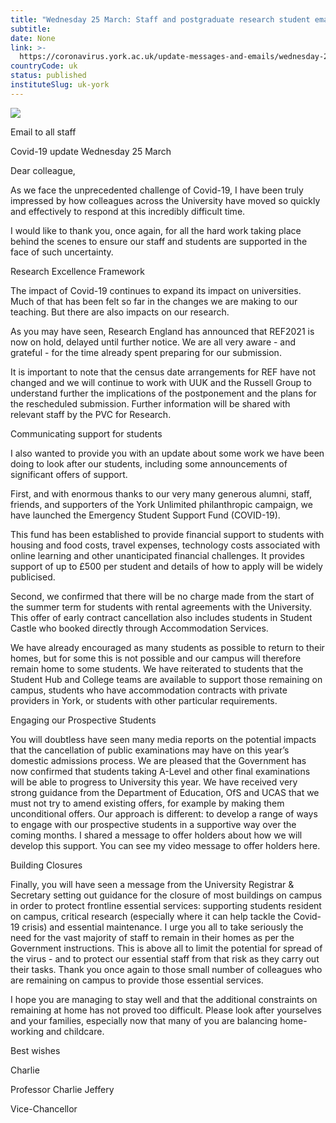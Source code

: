 ```yaml
---
title: "Wednesday 25 March: Staff and postgraduate research student email"
subtitle: 
date: None
link: >-
  https://coronavirus.york.ac.uk/update-messages-and-emails/wednesday-25-march-staff-and-postgraduate-research-student-email
countryCode: uk
status: published
instituteSlug: uk-york
---
```

![](https://lh5.googleusercontent.com/Emo8DO5_IJZ-gu5TWYOkh_rQsoeLR9nfukdvoITThVnpx7Rr1x-ZU97u0zgrw18i_to_uLrvxeOSBXHDLRVsl4qKGT4qq-7b)

Email to all staff

Covid-19 update Wednesday 25 March

Dear colleague,

As we face the unprecedented challenge of Covid-19, I have been truly impressed by how colleagues across the University have moved so quickly and effectively to respond at this incredibly difficult time.

I would like to thank you, once again, for all the hard work taking place behind the scenes to ensure our staff and students are supported in the face of such uncertainty.

Research Excellence Framework

The impact of Covid-19 continues to expand its impact on universities. Much of that has been felt so far in the changes we are making to our teaching. But there are also impacts on our research.

As you may have seen, Research England has announced that REF2021 is now on hold, delayed until further notice. We are all very aware - and grateful - for the time already spent preparing for our submission.

It is important to note that the census date arrangements for REF have not changed and we will continue to work with UUK and the Russell Group to understand further the implications of the postponement and the plans for the rescheduled submission. Further information will be shared with relevant staff by the PVC for Research.

Communicating support for students

I also wanted to provide you with an update about some work we have been doing to look after our students, including some announcements of significant offers of support.

First, and with enormous thanks to our very many generous alumni, staff, friends, and supporters of the York Unlimited philanthropic campaign, we have launched the Emergency Student Support Fund (COVID-19).

This fund has been established to provide financial support to students with housing and food costs, travel expenses, technology costs associated with online learning and other unanticipated financial challenges. It provides support of up to £500 per student and details of how to apply will be widely publicised.

Second, we confirmed that there will be no charge made from the start of the summer term for students with rental agreements with the University. This offer of early contract cancellation also includes students in Student Castle who booked directly through Accommodation Services.

We have already encouraged as many students as possible to return to their homes, but for some this is not possible and our campus will therefore remain home to some students. We have reiterated to students that the Student Hub and College teams are available to support those remaining on campus, students who have accommodation contracts with private providers in York, or students with other particular requirements.

Engaging our Prospective Students

You will doubtless have seen many media reports on the potential impacts that the cancellation of public examinations may have on this year’s domestic admissions process. We are pleased that the Government has now confirmed that students taking A-Level and other final examinations will be able to progress to University this year. We have received very strong guidance from the Department of Education, OfS and UCAS that we must not try to amend existing offers, for example by making them unconditional offers. Our approach is different: to develop a range of ways to engage with our prospective students in a supportive way over the coming months. I shared a message to offer holders about how we will develop this support. You can see my video message to offer holders here.

Building Closures

Finally, you will have seen a message from the University Registrar & Secretary setting out guidance for the closure of most buildings on campus in order to protect frontline essential services: supporting students resident on campus, critical research (especially where it can help tackle the Covid-19 crisis) and essential maintenance. I urge you all to take seriously the need for the vast majority of staff to remain in their homes as per the Government instructions. This is above all to limit the potential for spread of the virus - and to protect our essential staff from that risk as they carry out their tasks. Thank you once again to those small number of colleagues who are remaining on campus to provide those essential services.

I hope you are managing to stay well and that the additional constraints on remaining at home has not proved too difficult. Please look after yourselves and your families, especially now that many of you are balancing home-working and childcare.

Best wishes

Charlie

Professor Charlie Jeffery

Vice-Chancellor